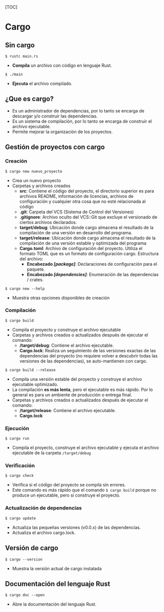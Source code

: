 [TOC]
# Cargo

## Sin cargo
```
$ rustc main.rs
```
- **Compila** un archivo con código en lenguaje Rust.

```
$ ./main
```
- **Ejecuta** el archivo compilado.
## ¿Que es cargo?
- Es un administrador de dependencias, por lo tanto se encarga de descargar y/o construir las dependencias.
- Es un sistema de compilación, por lo tanto se encarga de construir el archivo ejecutable.
- Permite mejorar la organización de los proyectos.
## Gestión de proyectos con cargo
### Creación
```
$ cargo new nuevo_proyecto
```
- Crea un nuevo proyecto
- Carpetas y archivos creados
  - **src**: Contiene el código del proyecto, el directorio superior es para archivos README, información de licencias, archivos de configuración y cualquier otra cosa que no esté relacionada al código
  - **.git**: Carpeta del VCS (Sistema de Control del Versiones)
  - **.gitignore**: Archivo oculto del VCS::Git que excluye el versionado de ciertos archivos declarados.
  - **target/debug**: Ubicación donde cargo almacena el resultado de la compilación de una versión en desarrollo del programa. 
  - **target/release**: Ubicación donde cargo almacena el resultado de la compilación de una versión estable y optimizada del programa
  - **Cargo.toml**: Archivo de configuración del proyecto. Utiliza el formato TOML que es un formato de configuración cargo. Estructura del archivo:
    - **Encabezado *[package]***: Declaraciones de configuración para el paquete.
    - **Encabezado *[dependencies]***: Enumeración de las dependencias / crates.
```
$ cargo new --help
```
- Muestra otras opciones disponibles de creación
### Compilación
```
$ cargo build
```
- Compila el proyecto y construye el archivo ejecutable
- Carpetas y archivos creados o actualizados después de ejecutar el comando:
  - **/target/debug**: Contiene el archivo ejecutable.
  - **Cargo.lock**: Realiza un seguimiento de las versiones exactas de las dependencias del proyecto (no requiere volver a descubrir todas las versiones de las dependencias), se auto-mantienen con cargo.
```
$ cargo build --release
```
- Compila una versión estable del proyecto y construye el archivo ejecutable optimizado.
- La compilación **es más lenta**, pero el ejecutable es más rápido. Por lo general es para un ambiente de producción o entrega final. 
- Carpetas y archivos creados o actualizados después de ejecutar el comando:
  - **/target/release**: Contiene el archivo ejecutable.
  - **Cargo.lock**
### Ejecución
```
$ cargo run
```
- Compila el proyecto, construye el archivo ejecutable y ejecuta el archivo ejecutable de la carpeta `/target/debug`
### Verificación
```
$ cargo check
```
- Verifica si el código del proyecto se compila sin errores.
- Este comando es más rápido que el comando `$ cargo build` porque no produce un ejecutable, pero sí construye el proyecto.
### Actualización de dependencias
```
$ cargo update
```
- Actualiza las pequeñas versiones (v0.0.x) de las dependencias.
- Actualiza el archivo cargo.lock.
## Versión de cargo
```
$ cargo --version
```
- Muestra la versión actual de cargo instalada
## Documentación del lenguaje Rust
```
$ cargo doc --open
```
- Abre la documentación del lenguaje Rust.
